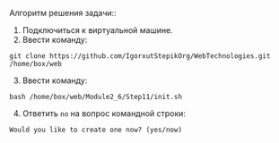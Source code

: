 Алгоритм решения задачи::

 1. Подключиться к виртуальной машине.
 2. Ввести команду:
 
 ``` git clone https://github.com/IgorxutStepikOrg/WebTechnologies.git /home/box/web ```

 3. Ввести команду:
 
 ``` bash /home/box/web/Module2_6/Step11/init.sh ```

 4. Ответить ``` no ``` на вопрос командной строки:

 ``` Would you like to create one now? (yes/now) ```
